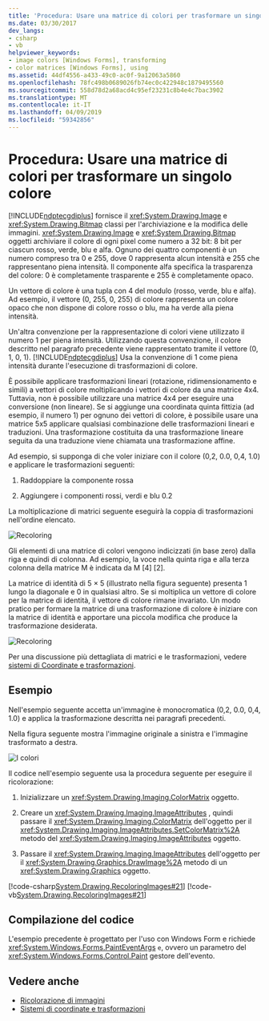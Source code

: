 ```yaml
---
title: 'Procedura: Usare una matrice di colori per trasformare un singolo colore'
ms.date: 03/30/2017
dev_langs:
- csharp
- vb
helpviewer_keywords:
- image colors [Windows Forms], transforming
- color matrices [Windows Forms], using
ms.assetid: 44df4556-a433-49c0-ac0f-9a12063a5860
ms.openlocfilehash: 78fc498b0689026fb74ec0c422948c1879495560
ms.sourcegitcommit: 558d78d2a68acd4c95ef23231c8b4e4c7bac3902
ms.translationtype: MT
ms.contentlocale: it-IT
ms.lasthandoff: 04/09/2019
ms.locfileid: "59342856"
---
```

# <a name="how-to-use-a-color-matrix-to-transform-a-single-color"></a>Procedura: Usare una matrice di colori per trasformare un singolo colore
[!INCLUDE[ndptecgdiplus](../../../../includes/ndptecgdiplus-md.md)] fornisce il <xref:System.Drawing.Image> e <xref:System.Drawing.Bitmap> classi per l'archiviazione e la modifica delle immagini. <xref:System.Drawing.Image> e <xref:System.Drawing.Bitmap> oggetti archiviare il colore di ogni pixel come numero a 32 bit: 8 bit per ciascun rosso, verde, blu e alfa. Ognuno dei quattro componenti è un numero compreso tra 0 e 255, dove 0 rappresenta alcun intensità e 255 che rappresentano piena intensità. Il componente alfa specifica la trasparenza del colore: 0 è completamente trasparente e 255 è completamente opaco.  
  
 Un vettore di colore è una tupla con 4 del modulo (rosso, verde, blu e alfa). Ad esempio, il vettore (0, 255, 0, 255) di colore rappresenta un colore opaco che non dispone di colore rosso o blu, ma ha verde alla piena intensità.  
  
 Un'altra convenzione per la rappresentazione di colori viene utilizzato il numero 1 per piena intensità. Utilizzando questa convenzione, il colore descritto nel paragrafo precedente viene rappresentato tramite il vettore (0, 1, 0, 1). [!INCLUDE[ndptecgdiplus](../../../../includes/ndptecgdiplus-md.md)] Usa la convenzione di 1 come piena intensità durante l'esecuzione di trasformazioni di colore.  
  
 È possibile applicare trasformazioni lineari (rotazione, ridimensionamento e simili) a vettori di colore moltiplicando i vettori di colore da una matrice 4x4. Tuttavia, non è possibile utilizzare una matrice 4x4 per eseguire una conversione (non lineare). Se si aggiunge una coordinata quinta fittizia (ad esempio, il numero 1) per ognuno dei vettori di colore, è possibile usare una matrice 5x5 applicare qualsiasi combinazione delle trasformazioni lineari e traduzioni. Una trasformazione costituita da una trasformazione lineare seguita da una traduzione viene chiamata una trasformazione affine.  
  
 Ad esempio, si supponga di che voler iniziare con il colore (0,2, 0.0, 0,4, 1.0) e applicare le trasformazioni seguenti:  
  
1. Raddoppiare la componente rossa  
  
2. Aggiungere i componenti rossi, verdi e blu 0.2  
  
 La moltiplicazione di matrici seguente eseguirà la coppia di trasformazioni nell'ordine elencato.  
  
 ![Recoloring](./media/recoloring01.gif "recoloring01")  
  
 Gli elementi di una matrice di colori vengono indicizzati (in base zero) dalla riga e quindi di colonna. Ad esempio, la voce nella quinta riga e alla terza colonna della matrice M è indicata da M [4] [2].  
  
 La matrice di identità di 5 × 5 (illustrato nella figura seguente) presenta 1 lungo la diagonale e 0 in qualsiasi altro. Se si moltiplica un vettore di colore per la matrice di identità, il vettore di colore rimane invariato. Un modo pratico per formare la matrice di una trasformazione di colore è iniziare con la matrice di identità e apportare una piccola modifica che produce la trasformazione desiderata.  
  
 ![Recoloring](./media/recoloring02.gif "recoloring02")  
  
 Per una discussione più dettagliata di matrici e le trasformazioni, vedere [sistemi di Coordinate e trasformazioni](coordinate-systems-and-transformations.md).  
  
## <a name="example"></a>Esempio  
 Nell'esempio seguente accetta un'immagine è monocromatica (0,2, 0.0, 0,4, 1.0) e applica la trasformazione descritta nei paragrafi precedenti.  
  
 Nella figura seguente mostra l'immagine originale a sinistra e l'immagine trasformato a destra.  
  
 ![I colori](./media/colortrans1.png "colortrans1")  
  
 Il codice nell'esempio seguente usa la procedura seguente per eseguire il ricolorazione:  
  
1. Inizializzare un <xref:System.Drawing.Imaging.ColorMatrix> oggetto.  
  
2. Creare un <xref:System.Drawing.Imaging.ImageAttributes> , quindi passare il <xref:System.Drawing.Imaging.ColorMatrix> dell'oggetto per il <xref:System.Drawing.Imaging.ImageAttributes.SetColorMatrix%2A> metodo del <xref:System.Drawing.Imaging.ImageAttributes> oggetto.  
  
3. Passare il <xref:System.Drawing.Imaging.ImageAttributes> dell'oggetto per il <xref:System.Drawing.Graphics.DrawImage%2A> metodo di un <xref:System.Drawing.Graphics> oggetto.  
  
 [!code-csharp[System.Drawing.RecoloringImages#21](~/samples/snippets/csharp/VS_Snippets_Winforms/System.Drawing.RecoloringImages/CS/Class1.cs#21)]
 [!code-vb[System.Drawing.RecoloringImages#21](~/samples/snippets/visualbasic/VS_Snippets_Winforms/System.Drawing.RecoloringImages/VB/Class1.vb#21)]  
  
## <a name="compiling-the-code"></a>Compilazione del codice  
 L'esempio precedente è progettato per l'uso con Windows Form e richiede <xref:System.Windows.Forms.PaintEventArgs> `e`, ovvero un parametro del <xref:System.Windows.Forms.Control.Paint> gestore dell'evento.  
  
## <a name="see-also"></a>Vedere anche

- [Ricolorazione di immagini](recoloring-images.md)
- [Sistemi di coordinate e trasformazioni](coordinate-systems-and-transformations.md)
